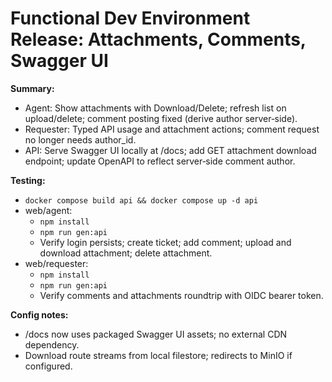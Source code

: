 # Functional Dev Environment Release: Attachments, Comments, Swagger UI

**Summary:**
- Agent: Show attachments with Download/Delete; refresh list on upload/delete; comment posting fixed (derive author server‑side).
- Requester: Typed API usage and attachment actions; comment request no longer needs author_id.
- API: Serve Swagger UI locally at /docs; add GET attachment download endpoint; update OpenAPI to reflect server‑side comment author.

**Testing:**
- `docker compose build api && docker compose up -d api`
- web/agent:
    - `npm install`
    - `npm run gen:api`
    - Verify login persists; create ticket; add comment; upload and download attachment; delete attachment.
- web/requester:
    - `npm install`
    - `npm run gen:api`
    - Verify comments and attachments roundtrip with OIDC bearer token.

**Config notes:**
- /docs now uses packaged Swagger UI assets; no external CDN dependency.
- Download route streams from local filestore; redirects to MinIO if configured.
